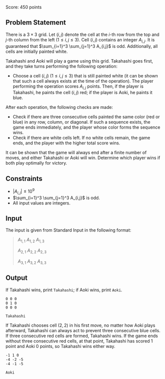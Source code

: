 Score: $450$ points

## Problem Statement

There is a $3 \times 3$ grid. Let $(i, j)$ denote the cell at the $i$-th row from the top and $j$-th column from the left $(1 \leq i, j \leq 3)$. Cell $(i, j)$ contains an integer $A_{i,j}$. It is guaranteed that $\sum_{i=1}^3 \sum_{j=1}^3 A_{i,j}$ is odd. Additionally, all cells are initially painted white.

Takahashi and Aoki will play a game using this grid. Takahashi goes first, and they take turns performing the following operation:

- Choose a cell $(i, j)$ $(1\leq i, j \leq 3)$ that is still painted white (it can be shown that such a cell always exists at the time of the operation). The player performing the operation scores $A_{i,j}$ points. Then, if the player is Takahashi, he paints the cell $(i, j)$ red; if the player is Aoki, he paints it blue.

After each operation, the following checks are made:

- Check if there are three consecutive cells painted the same color (red or blue) in any row, column, or diagonal. If such a sequence exists, the game ends immediately, and the player whose color forms the sequence wins.
- Check if there are white cells left. If no white cells remain, the game ends, and the player with the higher total score wins.

It can be shown that the game will always end after a finite number of moves, and either Takahashi or Aoki will win. Determine which player wins if both play optimally for victory.

## Constraints

- $|A_{i,j}| \leq 10^9$
- $\sum_{i=1}^3 \sum_{j=1}^3 A_{i,j}$ is odd.
- All input values are integers.

## Input

The input is given from Standard Input in the following format:

> $A_{1,1}$ $A_{1,2}$ $A_{1,3}$
> 
> $A_{2,1}$ $A_{2,2}$ $A_{2,3}$
> 
> $A_{3,1}$ $A_{3,2}$ $A_{3,3}$

## Output

If Takahashi wins, print `Takahashi`; if Aoki wins, print `Aoki`.

```input1
0 0 0
0 1 0
0 0 0
```

```output1
Takahashi
```

If Takahashi chooses cell $(2,2)$ in his first move, no matter how Aoki plays afterward, Takahashi can always act to prevent three consecutive blue cells. If three consecutive red cells are formed, Takahashi wins. If the game ends without three consecutive red cells, at that point, Takahashi has scored $1$ point and Aoki $0$ points, so Takahashi wins either way.

```input2
-1 1 0
-4 -2 -5
-4 -1 -5
```

```output2
Aoki
```